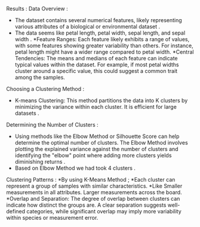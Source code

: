 Results :
Data Overview :
* The dataset contains several numerical features, likely representing various attributes of a biological or environmental dataset .
* The data seems like petal length, petal width, sepal length, and sepal width .
*Feature Ranges: Each feature likely exhibits a range of values, with some features showing greater variability than others. For instance, petal length might have a 
 wider range compared to petal width.
*Central Tendencies: The means and medians of each feature can indicate typical values within the dataset. For example, if most petal widths cluster around a 
 specific value, this could suggest a common trait among the samples.

Choosing a Clustering Method :
* K-means Clustering: This method partitions the data into K clusters by minimizing the variance within each cluster. It is efficient for large datasets .

Determining the Number of Clusters :
* Using methods like the Elbow Method or Silhouette Score can help determine the optimal number of clusters. The Elbow Method involves plotting the explained 
 variance against the number of clusters and identifying the "elbow" point where adding more clusters yields diminishing returns .
* Based on Elbow Method we had took 4 clusters .

Clustering Patterns :
*By using K-Means Method ;
*Each cluster can represent a group of samples with similar characteristics.
*Like Smaller measurements in all attributes. Larger measurements across the board.
*Overlap and Separation: The degree of overlap between clusters can indicate how distinct the groups are. A clear separation suggests well-defined categories, while 
 significant overlap may imply more variability within species or measurement error.
